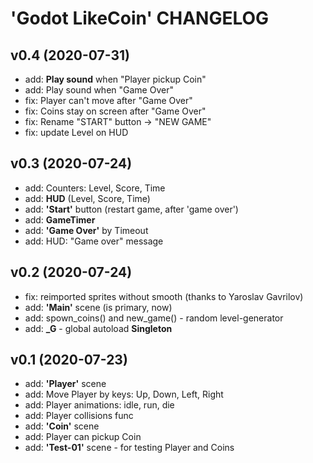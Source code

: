 # 'Godot LikeCoin' CHANGELOG 

## v0.4 (2020-07-31)
* add: **Play sound** when "Player pickup Coin"
* add: Play sound when "Game Over"
* fix: Player can't move after "Game Over"
* fix: Coins stay on screen after "Game Over"
* fix: Rename "START" button -> "NEW GAME"
* fix: update Level on HUD

## v0.3 (2020-07-24)
* add: Counters: Level, Score, Time
* add: **HUD** (Level, Score, Time)
* add: **'Start'** button (restart game, after 'game over')
* add: **GameTimer**
* add: **'Game Over'** by Timeout
* add: HUD: "Game over" message

## v0.2 (2020-07-24)
* fix: reimported sprites without smooth (thanks to Yaroslav Gavrilov)
* add: **'Main'** scene (is primary, now)
* add: spown_coins() and new_game() - random level-generator
* add: **_G** - global autoload **Singleton**

## v0.1 (2020-07-23)
* add: **'Player'** scene
* add: Move Player by keys: Up, Down, Left, Right
* add: Player animations: idle, run, die
* add: Player collisions func
* add: **'Coin'** scene
* add: Player can pickup Coin
* add: **'Test-01'** scene - for testing Player and Coins
